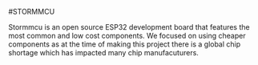 #STORMMCU

Stormmcu is an open source ESP32 development board that features the most common and low cost components. We focused on using cheaper components as at the time of making this project there is a global chip shortage which has impacted many chip  manufacuturers.
